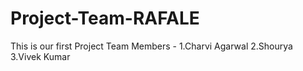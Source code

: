 # Project-Team-RAFALE
This is our first Project
Team Members - 1.Charvi Agarwal 
               2.Shourya
               3.Vivek Kumar
